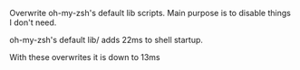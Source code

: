 Overwrite oh-my-zsh's default lib scripts. Main purpose is to disable things I
don't need.

oh-my-zsh's default lib/ adds 22ms to shell startup.

With these overwrites it is down to 13ms

